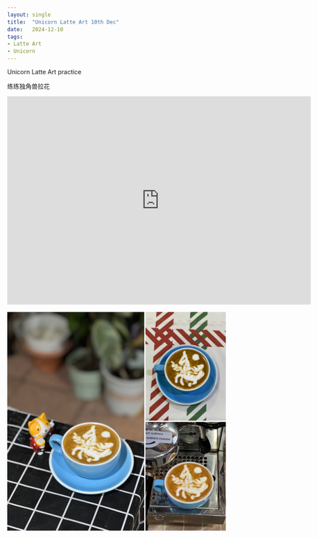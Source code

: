 ```yaml
---
layout: single
title:  "Unicorn Latte Art 10th Dec"
date:   2024-12-10
tags:
- Latte Art
- Unicorn
---
```


Unicorn Latte Art practice

练练独角兽拉花


<div class="embed-container">
  <iframe
      src="https://www.youtube.com/embed/n-1lj2hPvwk"
      width="700"
      height="480"
      frameborder="0"
      allowfullscreen="true">
  </iframe>
</div>


![](/assets/img/2024/12/10/9A25E999-98F9-4567-A8F9-A6833F633BB6.JPG)
